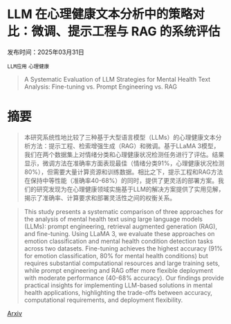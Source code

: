 # LLM 在心理健康文本分析中的策略对比：微调、提示工程与 RAG 的系统评估

发布时间：2025年03月31日

`LLM应用` `心理健康`

> A Systematic Evaluation of LLM Strategies for Mental Health Text Analysis: Fine-tuning vs. Prompt Engineering vs. RAG

# 摘要

> 本研究系统性地比较了三种基于大型语言模型（LLMs）的心理健康文本分析方法：提示工程、检索增强生成（RAG）和微调。基于LLaMA 3模型，我们在两个数据集上对情绪分类和心理健康状况检测任务进行了评估。结果显示，微调方法在准确率方面表现最佳（情绪分类91%，心理健康状况检测80%），但需要大量计算资源和训练数据。相比之下，提示工程和RAG方法在保持中等性能（准确率40-68%）的同时，提供了更灵活的部署方案。我们的研究发现为在心理健康领域实施基于LLM的解决方案提供了实用见解，揭示了准确率、计算要求和部署灵活性之间的权衡关系。

> This study presents a systematic comparison of three approaches for the analysis of mental health text using large language models (LLMs): prompt engineering, retrieval augmented generation (RAG), and fine-tuning. Using LLaMA 3, we evaluate these approaches on emotion classification and mental health condition detection tasks across two datasets. Fine-tuning achieves the highest accuracy (91% for emotion classification, 80% for mental health conditions) but requires substantial computational resources and large training sets, while prompt engineering and RAG offer more flexible deployment with moderate performance (40-68% accuracy). Our findings provide practical insights for implementing LLM-based solutions in mental health applications, highlighting the trade-offs between accuracy, computational requirements, and deployment flexibility.

[Arxiv](https://arxiv.org/abs/2503.24307)